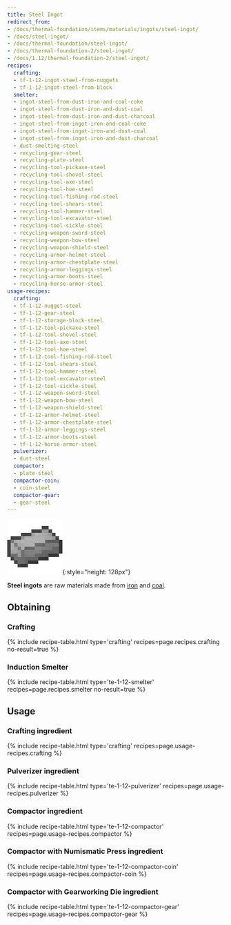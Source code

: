 ```yaml
---
title: Steel Ingot
redirect_from:
- /docs/thermal-foundation/items/materials/ingots/steel-ingot/
- /docs/steel-ingot/
- /docs/thermal-foundation/steel-ingot/
- /docs/thermal-foundation-2/steel-ingot/
- /docs/1.12/thermal-foundation-2/steel-ingot/
recipes:
  crafting:
  - tf-1-12-ingot-steel-from-nuggets
  - tf-1-12-ingot-steel-from-block
  smelter:
  - ingot-steel-from-dust-iron-and-coal-coke
  - ingot-steel-from-dust-iron-and-dust-coal
  - ingot-steel-from-dust-iron-and-dust-charcoal
  - ingot-steel-from-ingot-iron-and-coal-coke
  - ingot-steel-from-ingot-iron-and-dust-coal
  - ingot-steel-from-ingot-iron-and-dust-charcoal
  - dust-smelting-steel
  - recycling-gear-steel
  - recycling-plate-steel
  - recycling-tool-pickaxe-steel
  - recycling-tool-shovel-steel
  - recycling-tool-axe-steel
  - recycling-tool-hoe-steel
  - recycling-tool-fishing-rod-steel
  - recycling-tool-shears-steel
  - recycling-tool-hammer-steel
  - recycling-tool-excavator-steel
  - recycling-tool-sickle-steel
  - recycling-weapon-sword-steel
  - recycling-weapon-bow-steel
  - recycling-weapon-shield-steel
  - recycling-armor-helmet-steel
  - recycling-armor-chestplate-steel
  - recycling-armor-leggings-steel
  - recycling-armor-boots-steel
  - recycling-horse-armor-steel
usage-recipes:
  crafting:
  - tf-1-12-nugget-steel
  - tf-1-12-gear-steel
  - tf-1-12-storage-block-steel
  - tf-1-12-tool-pickaxe-steel
  - tf-1-12-tool-shovel-steel
  - tf-1-12-tool-axe-steel
  - tf-1-12-tool-hoe-steel
  - tf-1-12-tool-fishing-rod-steel
  - tf-1-12-tool-shears-steel
  - tf-1-12-tool-hammer-steel
  - tf-1-12-tool-excavator-steel
  - tf-1-12-tool-sickle-steel
  - tf-1-12-weapon-sword-steel
  - tf-1-12-weapon-bow-steel
  - tf-1-12-weapon-shield-steel
  - tf-1-12-armor-helmet-steel
  - tf-1-12-armor-chestplate-steel
  - tf-1-12-armor-leggings-steel
  - tf-1-12-armor-boots-steel
  - tf-1-12-horse-armor-steel
  pulverizer:
  - dust-steel
  compactor:
  - plate-steel
  compactor-coin:
  - coin-steel
  compactor-gear:
  - gear-steel
---
```


![Steel ingot](/assets/images/thermal-foundation-2/ingot-steel.png){:style="height: 128px"}


**Steel ingots** are raw materials made from
[iron](https://minecraft.wiki/w/Iron_Ingot) and
[coal](https://minecraft.wiki/w/Coal).


Obtaining
---------

### Crafting
{% include recipe-table.html type='crafting' recipes=page.recipes.crafting no-result=true %}

### Induction Smelter
{% include recipe-table.html type='te-1-12-smelter' recipes=page.recipes.smelter no-result=true %}


Usage
-----

### Crafting ingredient
{% include recipe-table.html type='crafting' recipes=page.usage-recipes.crafting %}

### Pulverizer ingredient
{% include recipe-table.html type='te-1-12-pulverizer' recipes=page.usage-recipes.pulverizer %}

### Compactor ingredient
{% include recipe-table.html type='te-1-12-compactor' recipes=page.usage-recipes.compactor %}

### Compactor with Numismatic Press ingredient
{% include recipe-table.html type='te-1-12-compactor-coin' recipes=page.usage-recipes.compactor-coin %}

### Compactor with Gearworking Die ingredient
{% include recipe-table.html type='te-1-12-compactor-gear' recipes=page.usage-recipes.compactor-gear %}
